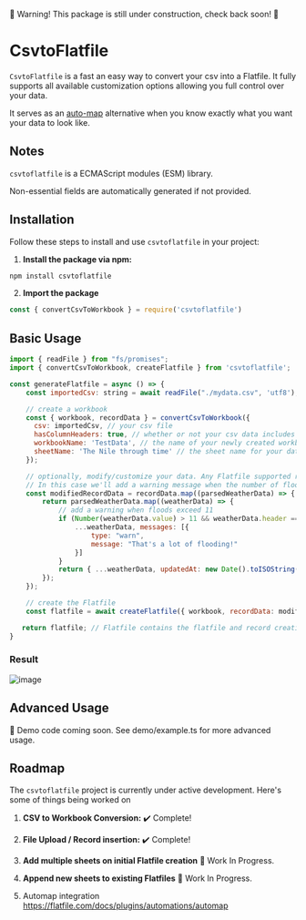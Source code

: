 🚧 Warning! This package is still under construction, check back soon! 🚧 

# CsvtoFlatfile

`CsvtoFlatfile` is a fast an easy way to convert your csv into a Flatfile. It fully supports all available customization options allowing you full control over your data.

It serves as an [auto-map](https://flatfile.com/docs/plugins/automations/automap) alternative when you know exactly what you want your data to look like.

## Notes
`csvtoflatfile` is a ECMAScript modules (ESM) library.

 Non-essential fields are automatically generated if not provided.

## Installation

Follow these steps to install and use `csvtoflatfile` in your project:

1. **Install the package via npm:**

```bash
npm install csvtoflatfile
```

2. **Import the package**

```javascript
const { convertCsvToWorkbook } = require('csvtoflatfile')
```

## Basic Usage

```javascript
import { readFile } from "fs/promises";
import { convertCsvToWorkbook, createFlatfile } from 'csvtoflatfile';

const generateFlatfile = async () => {
    const importedCsv: string = await readFile("./mydata.csv", 'utf8');

    // create a workbook
    const { workbook, recordData } = convertCsvToWorkbook({
      csv: importedCsv, // your csv file
      hasColumnHeaders: true, // whether or not your csv data includes headers
      workbookName: 'TestData', // the name of your newly created workbook
      sheetName: 'The Nile through time' // the sheet name for your data
    });

    // optionally, modify/customize your data. Any Flatfile supported record keys are supported.
    // In this case we'll add a warning message when the number of floods exceeds 11.
    const modifiedRecordData = recordData.map((parsedWeatherData) => {
        return parsedWeatherData.map((weatherData) => {
            // add a warning when floods exceed 11
            if (Number(weatherData.value) > 11 && weatherData.header === 'Flood') return {
                ...weatherData, messages: [{
                    type: "warn",
                    message: "That's a lot of flooding!"
                }]
            }
            return { ...weatherData, updatedAt: new Date().toISOString() }; // you can also insert custom record data fields here that will be inserted into the flatile!
        });
    });

    // create the Flatfile
    const flatfile = await createFlatfile({ workbook, recordData: modifiedRecordData, flatfileApiKey: process.env.yourKey });

   return flatfile; // Flatfile contains the flatfile and record creation response
}
```

### Result 

![image](https://github.com/BrycePearce/CsvToFlatfile/assets/16729071/9d7a62ef-33b9-4795-8b96-6a9a7fdca50b)


## Advanced Usage

🚧 Demo code coming soon. See demo/example.ts for more advanced usage.

## Roadmap

The `csvtoflatfile` project is currently under active development. Here's some of things being worked on

1. **CSV to Workbook Conversion:** ✔️ Complete!

2. **File Upload / Record insertion:** ✔️ Complete!

3. **Add multiple sheets on initial Flatfile creation** 🚧 Work In Progress.

4. **Append new sheets to existing Flatfiles** 🚧 Work In Progress.

5. Automap integration https://flatfile.com/docs/plugins/automations/automap
